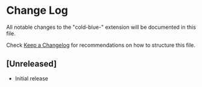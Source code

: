 # Change Log

All notable changes to the "cold-blue-" extension will be documented in this file.

Check [Keep a Changelog](http://keepachangelog.com/) for recommendations on how to structure this file.

## [Unreleased]

- Initial release
